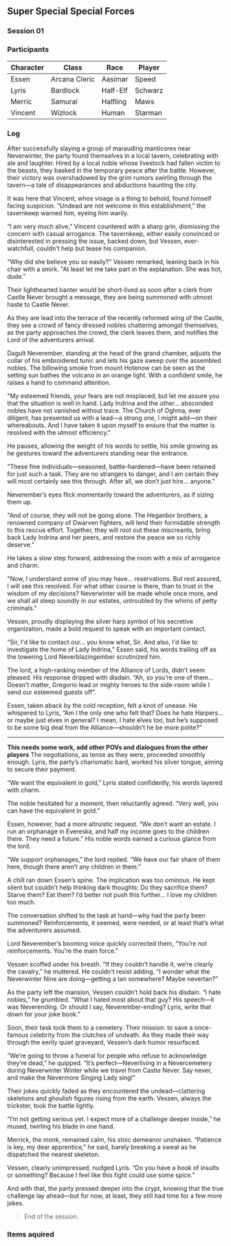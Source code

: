## Super Special Special Forces
### Session 01

### Participants
| Character | Class | Race | Player |
|--|--|--|--|
| Essen | Arcana Cleric | Aasimar | Speed |
| Lyris | Bardlock | Half-Elf | Schwarz |
| Merric | Samurai | Halfling | Maws |
| Vincent | Wizlock | Human | Starman |

### Log

After successfully slaying a group of marauding manticores near Neverwinter, the party found themselves in a local tavern, celebrating with ale and laughter. 
Hired by a local noble whose livestock had fallen victim to the beasts, they basked in the temporary peace after the battle. However, their victory was overshadowed by the grim rumors swirling through the tavern—a tale of disappearances and abductions haunting the city.

It was here that Vincent, whos visage is a thing to behold, found himself facing suspicion. “Undead are not welcome in this establishment,” the tavernkeep warned him, eyeing him warily.

“I am very much alive,” Vincent countered with a sharp grin, dismissing the concern with casual arrogance. The tavernkeep, either easily convinced or disinterested in pressing the issue, backed down, but Vessen, ever-watchfull, couldn't help but tease his companion.

“Why did she believe you so easily?" Vessen remarked, leaning back in his chair with a smirk. "At least let me take part in the explanation. She was hot, dude.”

Their lighthearted banter would be short-lived as soon after a clerk from Castle Never brought a message, they are being summoned with utmost haste to Castle Never.

As they are lead into the terrace of the recently reformed wing of the Castle, they see a crowd of fancy dressed nobles chattering amongst themselves, as the party approaches the crowd, the clerk leaves them, and notifies the Lord of the adventurers arrival.

Dagult Neverember, standing at the head of the grand chamber, adjusts the collar of his embroidered tunic and lets his gaze sweep over the assembled nobles. 
The billowing smoke from mount Hotenow can be seen as the setting sun bathes the volcano in an orange light. With a confident smile, he raises a hand to command attention.

"My esteemed friends, your fears are not misplaced, but let me assure you that the situation is well in hand. Lady Indrina and the other... absconded nobles have not vanished without trace. 
The Church of Oghma, ever diligent, has presented us with a lead—a strong one, I might add—on their whereabouts. And I have taken it upon myself to ensure that the matter is resolved with the utmost efficiency."

He pauses, allowing the weight of his words to settle, his smile growing as he gestures toward the adventurers standing near the entrance.

"These fine individuals—seasoned, battle-hardened—have been retained for just such a task. They are no strangers to danger, and I am certain they will most certainly see this through. After all, we don’t just hire... anyone."

Neverember’s eyes flick momentarily toward the adventurers, as if sizing them up.

"And of course, they will not be going alone. The Heganbor brothers, a renowned company of Dwarven fighters, will lend their formidable strength to this rescue effort. 
Together, they will root out these miscreants, bring back Lady Indrina and her peers, and restore the peace we so richly deserve."

He takes a slow step forward, addressing the room with a mix of arrogance and charm.

"Now, I understand some of you may have... reservations. But rest assured, I will see this resolved. For what other course is there, than to trust in the wisdom of my decisions? 
Neverwinter will be made whole once more, and we shall all sleep soundly in our estates, untroubled by the whims of petty criminals."

 Vessen, proudly displaying the silver harp symbol of his secretive organization, made a bold request to speak with an important contact.

"Sir, I'd like to contact our... you know what, Sir. And also, I'd like to investigate the home of Lady Indrina," Essen said, his words trailing off as the towering Lord Neverblazingember scrutinized him.

The lord, a high-ranking member of the Alliance of Lords, didn’t seem pleased. His response dripped with disdain. “Ah, so you’re one of them… Doesn't matter, Gregorio lead or mighty heroes to the side-room while I send our esteemed guests off”.

Essen, taken aback by the cold reception, felt a knot of unease. He whispered to Lyris, “Am I the only one who felt that? Does he hate Harpers... or maybe just elves in general? 
I mean, I hate elves too, but he’s supposed to be some big deal from the Alliance—shouldn’t he be more polite?”


-----
**This needs some work, add other POVs and dialogues from the other players**
The negotiations, as tense as they were, proceeded smoothly enough. Lyris, the party’s charismatic bard, worked his silver tongue, aiming to secure their payment.

“We want the equivalent in gold,” Lyris stated confidently, his words layered with charm.

The noble hesitated for a moment, then reluctantly agreed. “Very well, you can have the equivalent in gold.”

Essen, however, had a more altruistic request. “We don’t want an estate. I run an orphanage in Evereska, and half my income goes to the children there. They need a future.” His noble words earned a curious glance from the lord.

“We support orphanages,” the lord replied. “We have our fair share of them here, though there aren’t any children in them.”

A chill ran down Essen’s spine. The implication was too ominous. He kept silent but couldn’t help thinking dark thoughts: Do they sacrifice them? Starve them? Eat them? I’d better not push this further… I love my children too much.

The conversation shifted to the task at hand—why had the party been summoned? Reinforcements, it seemed, were needed, or at least that’s what the adventurers assumed.

Lord Neverember’s booming voice quickly corrected them, “You’re not reinforcements. You’re the main force.”

Vessen scoffed under his breath. “If they couldn’t handle it, we’re clearly the cavalry,” he muttered. He couldn't resist adding, “I wonder what the Neverwinter Nine are doing—getting a tan somewhere? Maybe nevertan?”

As the party left the mansion, Vessen couldn’t hold back his disdain. “I hate nobles,” he grumbled. “What I hated most about that guy? His speech—it was Neverending. Or should I say, Neverember-ending? Lyris, write that down for your joke book.”

Soon, their task took them to a cemetery. Their mission: to save a once-famous celebrity from the clutches of undeath. As they made their way through the eerily quiet graveyard, Vessen’s dark humor resurfaced.

“We’re going to throw a funeral for people who refuse to acknowledge they’re dead,” he quipped. “It’s perfect—Neverliving in a Nevercemetery during Neverwinter Winter while we travel from Castle Never. Say never, and make the Nevermore Singing Lady sing!”

Their jokes quickly faded as they encountered the undead—clattering skeletons and ghoulish figures rising from the earth. Vessen, always the trickster, took the battle lightly.

“I’m not getting serious yet. I expect more of a challenge deeper inside,” he mused, twirling his blade in one hand.

Merrick, the monk, remained calm, his stoic demeanor unshaken. “Patience is key, my dear apprentice,” he said, barely breaking a sweat as he dispatched the nearest skeleton.

Vessen, clearly unimpressed, nudged Lyris. “Do you have a book of insults or something? Because I feel like this fight could use some spice.”

And with that, the party pressed deeper into the crypt, knowing that the true challenge lay ahead—but for now, at least, they still had time for a few more jokes.

> End of the session.

### Items aquired
